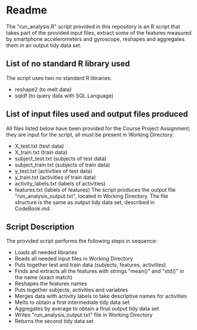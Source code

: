 # Readme
The "run_analysis.R" script provided in this repository is an R script that takes part of the provided input files, extract some of the features measured by smartphone accelerometers and gyroscope, reshapes and aggregates them in an output tidy data set. 
## List of no standard R library used
The script uses two no standard R libraries: 
* reshape2 (to melt data)
* sqldf (to query data with SQL Language)
## List of input files used and output files produced
All files listed below have been provided for the Course Project Assignment; they are input for the script, all must be present in Working Directory:
* X_test.txt (test data)
 * X_train.txt (train data)
 * subject_test.txt (subjects of test data)
  * subject_train.txt (subjects of train data)
  * y_test.txt (activities of test data)
  * y_train.txt (activities of train data)
  * activity_labels.txt (labels of activities)
  * features.txt (labels of features)
The script produces the output file "run_analysis_output.txt", located in Working Directory. The file structure is the same as output tidy data set, described in CodeBook.md.
## Script Description
The provided script performs the following steps in sequence:
* Loads all needed libraries
* Reads all needed input files in Working Directory
* Puts together test and train data (subjects, features, activities)
* Finds and extracts all the features with strings "mean()" and "std()" in the name (exact match)
* Reshapes the features names
* Puts together subjects, activities and variables
* Merges data with activity labels to take descriptive names for activities
* Melts to obtain a first intermediate tidy data set
* Aggregates by average to obtain a final output tidy data set 
* Writes "run_analysis_output.txt" file in Working Directory
* Returns the second tidy data set
